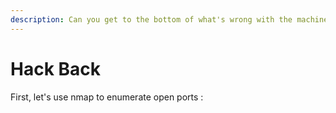 ```yaml
---
description: Can you get to the bottom of what's wrong with the machine?
---
```


# Hack Back

First, let's use nmap to enumerate open ports :
